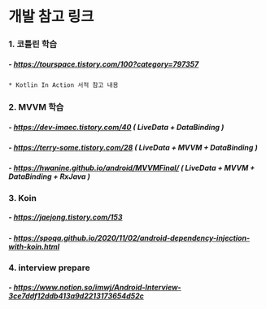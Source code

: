 # 개발 참고 링크
### 1. 코틀린 학습
##### - https://tourspace.tistory.com/100?category=797357
    * Kotlin In Action 서적 참고 내용   
### 2. MVVM 학습
##### - https://dev-imaec.tistory.com/40 ( LiveData + DataBinding )
##### - https://terry-some.tistory.com/28 ( LiveData + MVVM + DataBinding ) 
##### - https://hwanine.github.io/android/MVVMFinal/ ( LiveData + MVVM + DataBinding + RxJava )
### 3. Koin 
##### - https://jaejong.tistory.com/153
##### - https://spoqa.github.io/2020/11/02/android-dependency-injection-with-koin.html
### 4. interview prepare
##### - https://www.notion.so/imwj/Android-Interview-3ce7ddf12ddb413a9d2213173654d52c

